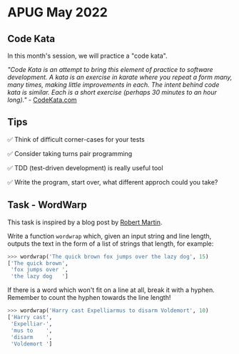 # APUG May 2022

## Code Kata

In this month's session, we will practice a "code kata".

*"Code Kata is an attempt to bring this element of practice to software development. A kata is an exercise in karate where you repeat a form many, many times, making little improvements in each. The intent behind code kata is similar. Each is a short exercise (perhaps 30 minutes to an hour long)."* - [CodeKata.com](https://codekata.com)

## Tips

✅ Think of difficult corner-cases for your tests

✅ Consider taking turns pair programming

✅ TDD (test-driven development) is really useful tool

✅ Write the program, start over, what different approch could you take?

## Task - WordWarp

This task is inspired by a blog post by [Robert Martin](http://thecleancoder.blogspot.com/2010/10/craftsman-62-dark-path.html).

Write a function `wordwrap` which, given an input string and line length, outputs the text in the form of a list of strings that length, for example:

```python
>>> wordwrap('The quick brown fox jumps over the lazy dog', 15)
['The quick brown',
 'fox jumps over ',
 'the lazy dog   ']
```

If there is a word which won't fit on a line at all, break it with a hyphen. Remember to count the hyphen towards the line length!

```python
>>> wordwrap('Harry cast Expelliarmus to disarm Voldemort', 10)
['Harry cast',
 'Expelliar-',
 'mus to    ',
 'disarm    ',
 'Voldemort ']
```
